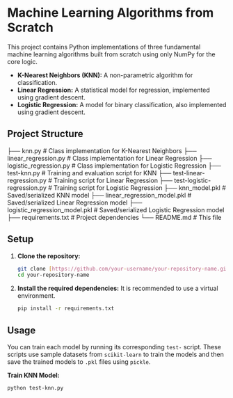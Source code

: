 # Machine Learning Algorithms from Scratch

This project contains Python implementations of three fundamental machine learning algorithms built from scratch using only NumPy for the core logic.

* **K-Nearest Neighbors (KNN):** A non-parametric algorithm for classification.
* **Linear Regression:** A statistical model for regression, implemented using gradient descent.
* **Logistic Regression:** A model for binary classification, also implemented using gradient descent.

## Project Structure
├── knn.py                    # Class implementation for K-Nearest Neighbors
├── linear_regression.py      # Class implementation for Linear Regression
├── logistic_regression.py    # Class implementation for Logistic Regression
├── test-knn.py               # Training and evaluation script for KNN
├── test-linear-regression.py # Training script for Linear Regression
├── test-logistic-regression.py # Training script for Logistic Regression
├── knn_model.pkl             # Saved/serialized KNN model
├── linear_regression_model.pkl # Saved/serialized Linear Regression model
├── logistic_regression_model.pkl # Saved/serialized Logistic Regression model
├── requirements.txt          # Project dependencies
└── README.md                 # This file
## Setup

1.  **Clone the repository:**
    ```bash
    git clone [https://github.com/your-username/your-repository-name.git](https://github.com/your-username/your-repository-name.git)
    cd your-repository-name
    ```

2.  **Install the required dependencies:**
    It is recommended to use a virtual environment.
    ```bash
    pip install -r requirements.txt
    ```

## Usage

You can train each model by running its corresponding `test-` script. These scripts use sample datasets from `scikit-learn` to train the models and then save the trained models to `.pkl` files using `pickle`.

**Train KNN Model:**
```bash
python test-knn.py
